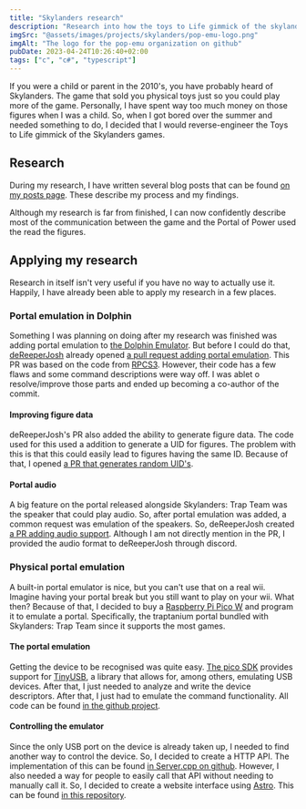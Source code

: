 ```yaml
---
title: "Skylanders research"
description: "Research into how the toys to Life gimmick of the skylanders games works"
imgSrc: "@assets/images/projects/skylanders/pop-emu-logo.png"
imgAlt: "The logo for the pop-emu organization on github"
pubDate: 2023-04-24T10:26:40+02:00
tags: ["c", "c#", "typescript"]
---
```

If you were a child or parent in the 2010's, you have probably heard of Skylanders. The game that sold you physical toys just so you could play more of the game. Personally, I have spent way too much money on those figures when I was a child. So, when I got bored over the summer and needed something to do, I decided that I would reverse-engineer the Toys to Life gimmick of the Skylanders games.

## Research
During my research, I have written several blog posts that can be found [on my posts page](http://localhost:3000/posts/). These describe my process and my findings.

Although my research is far from finished, I can now confidently describe most of the communication between the game and the Portal of Power used the read the figures.

## Applying my research
Research in itself isn't very useful if you have no way to actually use it. Happily, I have already been able to apply my research in a few places.

### Portal emulation in Dolphin
Something I was planning on doing after my research was finished was adding portal emulation to [the Dolphin Emulator](dolphin-emu.org). But before I could do that, [deReeperJosh](https://github.com/deReeperJosh) already opened [a pull request adding portal emulation](https://github.com/dolphin-emu/dolphin/pull/11331). This PR was based on the code from [RPCS3](https://rpcs3.net/). However, their code has a few flaws and some command descriptions were way off. I was ablet o resolve/improve those parts and ended up becoming a co-author of the commit.

#### Improving figure data
deReeperJosh's PR also added the ability to generate figure data. The code used for this used a addition to generate a UID for figures. The problem with this is that this could easily lead to figures having the same ID. Because of that, I opened [a PR that generates random UID's](https://github.com/dolphin-emu/dolphin/pull/11492).

#### Portal audio
A big feature on the portal released alongside Skylanders: Trap Team was the speaker that could play audio. So, after portal emulation was added, a common request was emulation of the speakers. So, deReeperJosh created [a PR adding audio support](https://github.com/dolphin-emu/dolphin/pull/11644). Although I am not directly mention in the PR, I provided the audio format to deReeperJosh through discord.

### Physical portal emulation
A built-in portal emulator is nice, but you can't use that on a real wii. Imagine having your portal break but you still want to play on your wii. What then? Because of that, I decided to buy a [Raspberry Pi Pico W](https://www.raspberrypi.com/products/raspberry-pi-pico/) and program it to emulate a portal. Specifically, the traptanium portal bundled with Skylanders: Trap Team since it supports the most games.

#### The portal emulation
Getting the device to be recognised was quite easy. [The pico SDK](https://github.com/raspberrypi/pico-sdk) provides support for [TinyUSB](https://www.tinyusb.org), a library that allows for, among others, emulating USB devices. After that, I just needed to analyze and write the device descriptors. After that, I just had to emulate the command functionality. All code can be found [in the github project](https://github.com/pop-emu/PicoWPortal).

#### Controlling the emulator
Since the only USB port on the device is already taken up, I needed to find another way to control the device. So, I decided to create a HTTP API. The implementation of this can be found [in Server.cpp on github](https://github.com/pop-emu/PicoWPortal/blob/master/src/Server.cpp). However, I also needed a way for people to easily call that API without needing to manually call it. So, I decided to create a website interface using [Astro](https://astro.build). This can be found [in this repository](https://github.com/pop-emu/portal-interface).